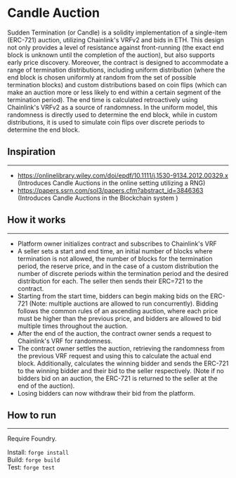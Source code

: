 # Candle Auction

Sudden Termination (or Candle) is a solidity implementation of a single-item (ERC-721) auction, utilizing Chainlink's VRFv2 and bids in ETH. This design not only provides a level of resistance against front-running (the exact end block is unknown until the completion of the auction), but also supports early price discovery. Moreover, the contract is designed to accommodate a range of termination distributions, including uniform distribution (where the end block is chosen uniformly at random from the set of possible termination blocks) and custom distributions based on coin flips (which can make an auction more or less likely to end within a certain segment of the termination period). The end time is calculated retroactively using Chainlink's VRFv2 as a source of randomness. In the uniform model, this randomness is directly used to determine the end block, while in custom distributions, it is used to simulate coin flips over discrete periods to determine the end block.



## Inspiration
---
- https://onlinelibrary.wiley.com/doi/epdf/10.1111/j.1530-9134.2012.00329.x (Introduces Candle Auctions in the online setting utilizing a RNG)
- https://papers.ssrn.com/sol3/papers.cfm?abstract_id=3846363 (Introduces Candle Auctions in the Blockchain system )

## How it works
---
- Platform owner initializes contract and subscribes to Chainlink's VRF
- A seller sets a start and end time, an initial number of blocks where termination is not allowed, the number of blocks for the termination period, the reserve price, and in the case of a custom distribution the number of discrete periods within the termination period and the desired distribution for each. The seller then sends their ERC=721 to the contract. 
- Starting from the start time, bidders can begin making bids on the ERC-721 (Note: multiple auctions are allowed to run concurrently). Bidding follows the common rules of an ascending auction, where each price must be higher than the previous price, and bidders are allowed to bid multiple times throughout the auction.
- After the end of the auction, the contract owner sends a request to Chainlink's VRF for randomness.
- The contract owner settles the auction, retrieving the randomness from the previous VRF request and using this to calculate the actual end block. Additionally, calculates the winning bidder and sends the ERC-721 to the winning bidder and their bid to the seller respectively. (Note if no bidders bid on an auction, the ERC-721 is returned to the seller at the end of the auction). 
- Losing bidders can now withdraw their bid from the platform. 

## How to run
---
Require Foundry.

Install: ``` forge install ```  
Build: ``` forge build ```   
Test: ``` forge test ```  

